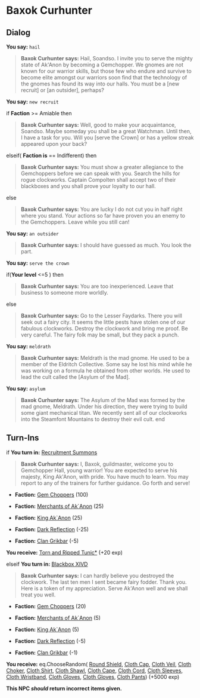 # Baxok Curhunter


## Dialog

**You say:** `hail`



>**Baxok Curhunter says:** Hail, Soandso. I invite you to serve the mighty state of Ak'Anon by becoming a Gemchopper. We gnomes are not known for our warrior skills, but those few who endure and survive to become elite amongst our warriors soon find that the technology of the gnomes has found its way into our halls. You must be a [new recruit] or [an outsider], perhaps?

**You say:** `new recruit`



if **Faction** >= Amiable then



>**Baxok Curhunter says:** Well, good to make your acquaintance, Soandso. Maybe someday you shall be a great Watchman. Until then, I have a task for you. Will you [serve the Crown] or has a yellow streak appeared upon your back?


elseif( **Faction is** == Indifferent) then



>**Baxok Curhunter says:** You must show a greater allegiance to the Gemchoppers before we can speak with you. Search the hills for rogue clockworks. Captain Compolten shall accept two of their blackboxes and you shall prove your loyalty to our hall.


else



>**Baxok Curhunter says:** You are lucky I do not cut you in half right where you stand. Your actions so far have proven you an enemy to the Gemchoppers. Leave while you still can!


**You say:** `an outsider`



>**Baxok Curhunter says:** I should have guessed as much. You look the part.

**You say:** `serve the crown`



if(**Your level** <=5 ) then



>**Baxok Curhunter says:** You are too inexperienced. Leave that business to someone more worldly.


else



>**Baxok Curhunter says:** Go to the Lesser Faydarks. There you will seek out a fairy city. It seems the little pests have stolen one of our fabulous clockworks. Destroy the clockwork and bring me proof. Be very careful. The fairy folk may be small, but they pack a punch.


**You say:** `meldrath`



>**Baxok Curhunter says:** Meldrath is the mad gnome.  He used to be a member of the Eldritch Collective.  Some say he lost his mind while he was working on a formula he obtained from other worlds.  He used to lead the cult called the [Asylum of the Mad].

**You say:** `asylum`



>**Baxok Curhunter says:** The Asylum of the Mad was formed by the mad gnome, Meldrath. Under his direction, they were trying to build some giant mechanical titan.  We recently sent all of our clockworks into the Steamfont Mountains to destroy their evil cult.
end

## Turn-Ins



if **You turn in:** [Recruitment Summons](/item/18770)


>**Baxok Curhunter says:** I, Baxok, guildmaster, welcome you to Gemchopper Hall, young warrior! You are expected to serve his majesty, King Ak'Anon, with pride. You have much to learn. You may report to any of the trainers for further guidance. Go forth and serve!


* __Faction:__ [Gem Choppers](/faction/255) (100)


* __Faction:__ [Merchants of Ak`Anon](/faction/288) (25)


* __Faction:__ [King Ak`Anon](/faction/333) (25)


* __Faction:__ [Dark Reflection](/faction/238) (-25)


* __Faction:__ [Clan Grikbar](/faction/1604) (-5)


 **You receive:**  [Torn and Ripped Tunic*](/item/13520) (+20 exp)

elseif **You turn in:** [Blackbox XIVD](/item/13344)


>**Baxok Curhunter says:** I can hardly believe you destroyed the clockwork. The last ten men I sent became fairy fodder. Thank you. Here is a token of my appreciation. Serve Ak'Anon well and we shall treat you well.





* __Faction:__ [Gem Choppers](/faction/255) (20)


* __Faction:__ [Merchants of Ak`Anon](/faction/288) (5)


* __Faction:__ [King Ak`Anon](/faction/333) (5)


* __Faction:__ [Dark Reflection](/faction/238) (-5)


* __Faction:__ [Clan Grikbar](/faction/1604) (-1)


 **You receive:** eq.ChooseRandom( [Round Shield](/item/9002), [Cloth Cap](/item/1001), [Cloth Veil](/item/1002), [Cloth Choker](/item/1003), [Cloth Shirt](/item/1004), [Cloth Shawl](/item/1005), [Cloth Cape](/item/1006), [Cloth Cord](/item/1007), [Cloth Sleeves](/item/1008), [Cloth Wristband](/item/1009), [Cloth Gloves](/item/1010), [Cloth Gloves](/item/1010), [Cloth Pants](/item/1011)) (+5000 exp)

**This NPC *should* return incorrect items given.**
